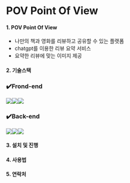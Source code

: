 # POV Point Of View

#### 1. POV Point Of View

- 나만의 책과 영화를 리뷰하고 공유할 수 있는 플랫폼
- chatgpt를 이용한 리뷰 요약 서비스
- 요약한 리뷰에 맞는 이미지 제공

#### 2. 기술스택

### ✔️Frond-end

<img src="https://img.shields.io/badge/React-61DAFB?style=for-the-badge&logo=React&logoColor=black"><img src="https://img.shields.io/badge/Next.js-000000?style=for-the-badge&logo=Next.js&logoColor=white"><img src="https://img.shields.io/badge/chakraui-319795?style=for-the-badge&logo=chakraui&logoColor=319795">

### ✔️Back-end

<img src="https://img.shields.io/badge/Python-3776AB?style=for-the-badge&logo=Python&logoColor=white"><img src="https://img.shields.io/badge/django-092E20?style=for-the-badge&logo=django&logoColor=white"><img src="https://img.shields.io/badge/Cloudflare-F38020?style=for-the-badge&logo=Cloudflare&logoColor=white">

#### 3. 설치 및 진행

#### 4. 사용법

#### 5. 연락처

